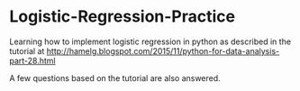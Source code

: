 # Logistic-Regression-Practice
Learning how to implement logistic regression in python as described in the tutorial at http://hamelg.blogspot.com/2015/11/python-for-data-analysis-part-28.html

A few questions based on the tutorial are also answered. 

